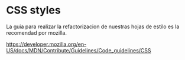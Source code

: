 # CSS styles

La guia para realizar la refactorizacion de nuestras hojas de estilo es la 
recomendad por mozilla.

https://developer.mozilla.org/en-US/docs/MDN/Contribute/Guidelines/Code_guidelines/CSS
